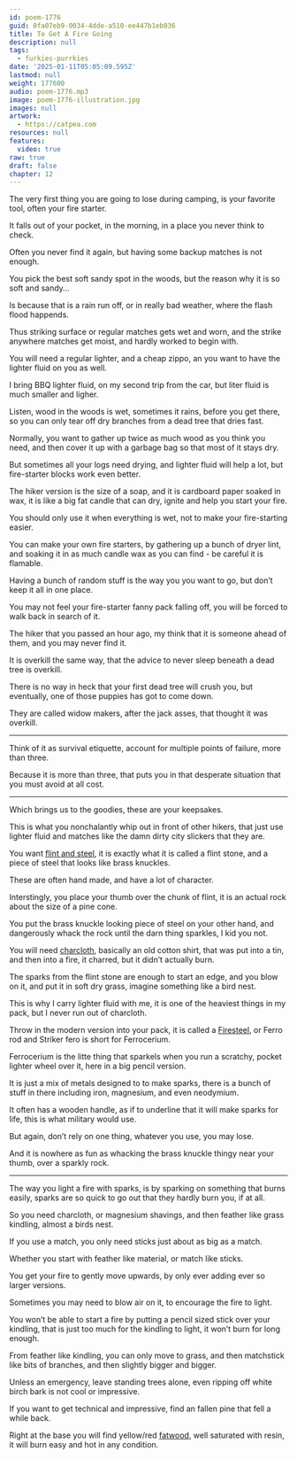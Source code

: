 ```yaml
---
id: poem-1776
guid: 0fa07eb9-0034-4dde-a510-ee447b1eb036
title: To Get A Fire Going
description: null
tags:
  - furkies-purrkies
date: '2025-01-11T05:05:09.595Z'
lastmod: null
weight: 177600
audio: poem-1776.mp3
image: poem-1776-illustration.jpg
images: null
artwork:
  - https://catpea.com
resources: null
features:
  video: true
raw: true
draft: false
chapter: 12
---
```


The very first thing you are going to lose during camping,
is your favorite tool, often your fire starter.

It falls out of your pocket, in the morning,
in a place you never think to check.

Often you never find it again,
but having some backup matches is not enough.

You pick the best soft sandy spot in the woods,
but the reason why it is so soft and sandy…

Is because that is a rain run off,
or in really bad weather, where the flash flood happends.

Thus striking surface or regular matches gets wet and worn,
and the strike anywhere matches get moist, and hardly worked to begin with.

You will need a regular lighter, and a cheap zippo,
an you want to have the lighter fluid on you as well.

I bring BBQ lighter fluid, on my second trip from the car,
but liter fluid is much smaller and ligher.

Listen, wood in the woods is wet, sometimes it rains, before you get there,
so you can only tear off dry branches from a dead tree that dries fast.

Normally, you want to gather up twice as much wood as you think you need,
and then cover it up with a garbage bag so that most of it stays dry.

But sometimes all your logs need drying,
and lighter fluid will help a lot, but fire-starter blocks work even better.

The hiker version is the size of a soap, and it is cardboard paper soaked in wax,
it is like a big fat candle that can dry, ignite and help you start your fire.

You should only use it when everything is wet,
not to make your fire-starting easier.

You can make your own fire starters, by gathering up a bunch of dryer lint,
and soaking it in as much candle wax as you can find - be careful it is flamable.

Having a bunch of random stuff is the way you you want to go,
but don’t keep it all in one place.

You may not feel your fire-starter fanny pack falling off,
you will be forced to walk back in search of it.

The hiker that you passed an hour ago,
my think that it is someone ahead of them, and you may never find it.

It is overkill the same way,
that the advice to never sleep beneath a dead tree is overkill.

There is no way in heck that your first dead tree will crush you,
but eventually, one of those puppies has got to come down.

They are called widow makers, after the jack asses,
that thought it was overkill.

---

Think of it as survival etiquette,
account for multiple points of failure, more than three.

Because it is more than three,
that puts you in that desperate situation that you must avoid at all cost.

---

Which brings us to the goodies,
these are your keepsakes.

This is what you nonchalantly whip out in front of other hikers,
that just use lighter fluid and matches like the damn dirty city slickers that they are.

You want [flint and steel][flint], it is exactly what it is called a flint stone,
and a piece of steel that looks like brass knuckles.

These are often hand made,
and have a lot of character.

Interstingly, you place your thumb over the chunk of flint,
it is an actual rock about the size of a pine cone.

You put the brass knuckle looking piece of steel on your other hand,
and dangerously whack the rock until the darn thing sparkles, I kid you not.

You will need [charcloth], basically an old cotton shirt, that was put into a tin,
and then into a fire, it charred, but it didn’t actually burn.

The sparks from the flint stone are enough to start an edge,
and you blow on it, and put it in soft dry grass, imagine something like a bird nest.

This is why I carry lighter fluid with me,
it is one of the heaviest things in my pack, but I never run out of charcloth.

Throw in the modern version into your pack, it is called a [Firesteel][firesteel],
or Ferro rod and Striker fero is short for Ferrocerium.

Ferrocerium is the litte thing that sparkels when you run a scratchy,
pocket lighter wheel over it, here in a big pencil version.

It is just a mix of metals designed to to make sparks,
there is a bunch of stuff in there including iron, magnesium, and even neodymium.

It often has a wooden handle, as if to underline that it will make sparks for life,
this is what military would use.

But again, don’t rely on one thing,
whatever you use, you may lose.

And it is nowhere as fun as whacking the brass knuckle thingy
near your thumb, over a sparkly rock.

---

The way you light a fire with sparks, is by sparking on something that burns easily,
sparks are so quick to go out that they hardly burn you, if at all.

So you need charcloth, or magnesium shavings,
and then feather like grass kindling, almost a birds nest.

If you use a match,
you only need sticks just about as big as a match.

Whether you start with feather like material,
or match like sticks.

You get your fire to gently move upwards,
by only ever adding ever so larger versions.

Sometimes you may need to blow air on it,
to encourage the fire to light.

You won’t be able to start a fire by putting a pencil sized stick over your kindling,
that is just too much for the kindling to light, it won’t burn for long enough.

From feather like kindling, you can only move to grass,
and then matchstick like bits of branches, and then slightly bigger and bigger.

Unless an emergency, leave standing trees alone,
even ripping off white birch bark is not cool or impressive.

If you want to get technical and impressive,
find an fallen pine that fell a while back.

Right at the base you will find yellow/red [fatwood][fat],
well saturated with resin, it will burn easy and hot in any condition.

[flint]: https://www.youtube.com/results?search_query=how+to+use+flint+stone+steel
[firesteel]: https://www.youtube.com/results?search_query=how+to+use+firesteel
[fat]: https://www.youtube.com/results?search_query=how+to+find+fatwood
[charcloth]: https://www.youtube.com/results?search_query=how+to+make+charcloth
